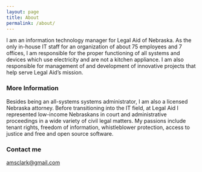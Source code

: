 ```yaml
---
layout: page
title: About
permalink: /about/
---
```




I am an information technology manager for Legal Aid of Nebraska. As the only in-house IT staff for an organization of about 75 employees and 7 offices, I am responsible for the proper functioning of all systems and devices which use electricity and are not a kitchen appliance. I am also responsible for management of and development of innovative projects that help serve Legal Aid’s mission.

### More Information

Besides being an all-systems systems administrator, I am also a licensed Nebraska attorney. Before transitioning into the IT field, at Legal Aid I represented low-income Nebraskans in court and administrative proceedings in a wide variety of civil legal matters. My passions include tenant rights, freedom of information, whistleblower protection, access to justice and free and open source software.

### Contact me

[amsclark@gmail.com](mailto:amsclark@gmail.com)
